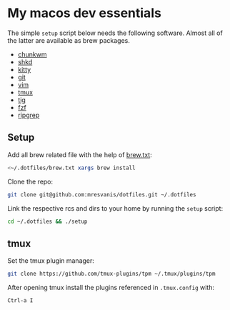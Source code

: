 # My macos dev essentials

The simple `setup` script below needs the following software. Almost all of the latter are available as brew packages.

* [chunkwm](https://github.com/koekeishiya/chunkwm)
* [shkd](https://github.com/koekeishiya/skhd)
* [kitty](https://github.com/kovidgoyal/kitty)
* [git](https://git-scm.com/)
* [vim](https://github.com/vim/vim)
* [tmux](https://github.com/tmux/tmux)
* [tig](https://github.com/jonas/tig)
* [fzf](https://github.com/junegunn/fzf)
* [ripgrep](https://github.com/BurntSushi/ripgrep)

## Setup

Add all brew related file with the help of [brew.txt](https://github.com/mresvanis/dotfiles/blob/macos/brew.txt):

```bash
<~/.dotfiles/brew.txt xargs brew install
```

Clone the repo:

```bash
git clone git@github.com:mresvanis/dotfiles.git ~/.dotfiles
```

Link the respective rcs and dirs to your home by running the `setup` script:

```bash
cd ~/.dotfiles && ./setup
```

## tmux

Set the tmux plugin manager:

```bash
git clone https://github.com/tmux-plugins/tpm ~/.tmux/plugins/tpm
```

After opening tmux install the plugins referenced in `.tmux.config` with:

```
Ctrl-a I
```
